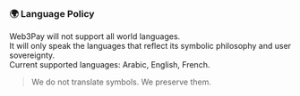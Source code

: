 ### 🌍 Language Policy

Web3Pay will not support all world languages.  
It will only speak the languages that reflect its symbolic philosophy and user sovereignty.  
Current supported languages: Arabic, English, French.

> We do not translate symbols. We preserve them.
